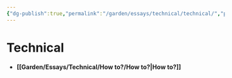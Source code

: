 ```yaml
---
{"dg-publish":true,"permalink":"/garden/essays/technical/technical/","pinned":true,"noteIcon":"1","created":"2024-12-01T00:11:54.687+01:00","updated":"2024-12-19T20:29:05.630+01:00"}
---
```


# Technical

- **[[Garden/Essays/Technical/How to?/How to?\|How to?]]**

